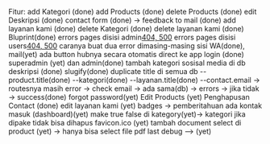 Fitur:
add Kategori (done)
add Products (done)
delete Products (done)
edit Deskripsi (done)
contact form (done) -> feedback to mail (done)
add layanan kami (done)
delete Kategori (done)
delete layanan kami (done)
Bluprint(done)
errors pages disisi admin[404, 500](done)
errors pages disisi users[404, 500](yet) caranya buat dua error dimasing-masing sisi
WA(done), mail(yet) ada button hubnya secara otomatis direct ke app
login (done)
superadmin (yet) dan admin(done)
tambah kategori sosisal media di db deskripsi (done)
slugify(done)
duplicate title di semua db
--product.title(done)
--kategori(done)
--layanan.title(done)
--contact.email -> routesnya masih error -> check email -> ada sama(db) -> errors -> jika tidak -> success(done)
forgot password(yet)
Edit Products (yet)
Penghapusan Contact (done)
edit layanan kami (yet)
badges -> pemberitahuan ada kontak masuk (dashboard)(yet)
make true false di kategory(yet)-> kategori jika dipake tidak bisa dihapus
favicon.ico (yet)
tambah document select di product (yet) -> hanya bisa select file pdf
last debug --> (yet)
